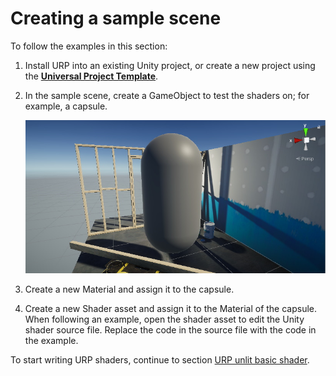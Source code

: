 # Creating a sample scene

To follow the examples in this section:

1. Install URP into an existing Unity project, or create a new project using the [**Universal Project Template**](https://docs.unity3d.com/Packages/com.unity.render-pipelines.universal@8.0/manual/creating-a-new-project-with-urp.html).

2. In the sample scene, create a GameObject to test the shaders on; for example, a capsule.

    ![Sample GameObject](Images/shader-examples/urp-template-sample-object.png)

3. Create a new Material and assign it to the capsule.

4. Create a new Shader asset and assign it to the Material of the capsule. When following an example, open the shader asset to edit the Unity shader source file. Replace the code in the source file with the code in the example.

To start writing URP shaders, continue to section [URP unlit basic shader](writing-shaders-urp-basic-unlit-structure.md).
